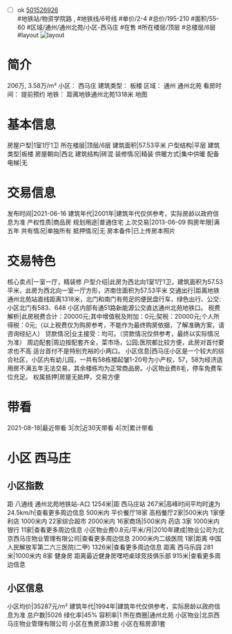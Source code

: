 - [ ] ok [501526926](https://bj.5i5j.com/ershoufang/501526926.html)  
 #地铁站/物资学院路 ,  #地铁线/6号线
#单价/2-4 #总价/195-210 #面积/55-60   #区域/通州/通州北苑/小区-西马庄 #在售 #所在楼层/顶层 #总楼层/6层 #layout 
![layout](http://image2a.5i5j.com/bdir/layout/563538.jpg_P5.jpg) 
# 简介 
 206万,  3.58万/m² 
小区： 西马庄
建筑类型： 板楼
区域： 通州 通州北苑
看房时间： 提前预约
地铁： 距离地铁通州北苑1318米 地图
# 基本信息 
 房屋户型|1室1厅1卫
所在楼层|顶层/6层
建筑面积|57.53平米
户型结构|平层
建筑类型|板楼
房屋朝向|西北
建筑结构|砖混
装修情况|精装
供暖方式|集中供暖
配备电梯|无
# 交易信息 
 发布时间|2021-06-16
建筑年代|2001年|建筑年代仅供参考，实际房龄以政府信息为准
产权性质|商品房
规划用途|普通住宅
上次交易|2013-06-09
购房年限|满五年
共有情况|单独所有
抵押情况|无
房本备件|已上传房本照片
# 交易特色 
 核心卖点|一室一厅，精装修
户型介绍|此房为西北向1室1厅1卫，建筑面积为57.53平米，此房为西北向一室一厅方形，济南住面积为57.53平米
交通出行|距离地铁通州北苑站直线距离1318米，北门和南门有苑足的便民盘行车，绿色出行、公交:小区北门有583、648
小区内部有通51路新能源公交直达通州北苑地铁口。
税费解析|此房税费合计：20000元;其中增值税及附加：0元;契税：20000元;个人所得税：0元;（以上税费仅为购房参考，不能作为最终购房依据，了解准确方案，请咨询经纪人）
贷款情况|业主接受：均可。（贷款情况仅供参考，最终以实际情况为准）
周边配套|周边按配套齐全，菜市场，公园;医院都比较方便，此房对首付要求也不高 适台首付不是特别充裕的小两口。
小区信息|西马庄小区是一个较大的综合社区，小区内有幼儿园，一共有58栋楼起皱1-20号为小产权，57，58为经济适用房不满五年无法交易，其余楼栋均为正常商品房。小区物业费8毛，停车免费车位充足。
权属抵押|房屋无抵押，交易方便
# 带看 
 2021-08-18|最近带看	 3|次|近30天带看	 4|次|累计带看
# 小区 西马庄
## 小区指数 
 距 八通线 通州北苑地铁站-A口 1254米|距 西马庄站 267米|高峰时间平均时速为24.5km/h|查看更多周边信息
500米内 平价餐厅18家
高档餐厅2家|500米内 1家便利店
1000米内 22家综合超市
2000米内 16家商场|500米内 药店 3家
1000米内 银行 11家|查看更多周边信息
小区物业费0.8元/平米/月|2010年建成|物业公司为北京西马庄物业管理有限公司|查看更多周边信息
2000米内二级医院 1家|距离 中国人民解放军第二六三医院(二甲)  1326米|查看更多周边信息
距离 西马乐园 281米|1000米内 8家 健身房
距离最近健身房嘿吧桌球竞技俱乐部 915米|查看更多周边信息
## 小区信息 
 小区均价|35287元/m²
建筑年代|1994年|建筑年代仅供参考，实际房龄以政府信息为准
总户数|5026
绿化率|45%
容积率|1
所在商圈|通州北苑
小区物业|北京西马庄物业管理有限公司
小区在售房源33套
小区在租房源1套
